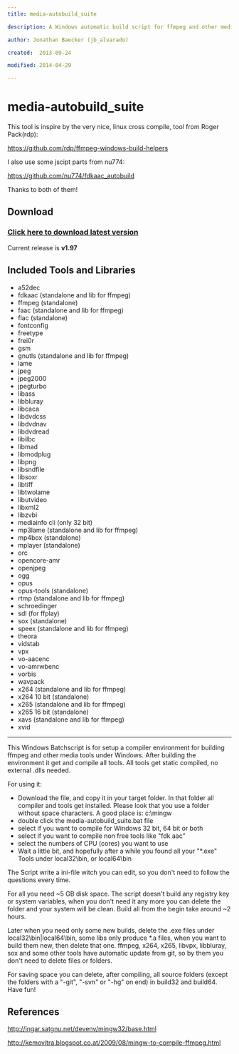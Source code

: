 ```yaml
---
title: media-autobuild_suite

description: A Windows automatic build script for ffmpeg and other media tools

author: Jonathan Baecker (jb_alvarado)

created:  2013-09-24

modified: 2014-04-29

---
```



media-autobuild_suite
=========

This tool is inspire by the very nice, linux cross compile, tool from Roger Pack(rdp):

https://github.com/rdp/ffmpeg-windows-build-helpers

I also use some jscipt parts from nu774:

https://github.com/nu774/fdkaac_autobuild

Thanks to both of them!


Download
--------

### [Click here to download latest version](https://github.com/jb-alvarado/media-autobuild_suite/archive/master.zip)

Current release is **v1.97**


Included Tools and Libraries
--------

 - a52dec
 - fdkaac (standalone and lib for ffmpeg)
 - ffmpeg (standalone)
 - faac (standalone and lib for ffmpeg)
 - flac (standalone)
 - fontconfig
 - freetype
 - frei0r
 - gsm
 - gnutls (standalone and lib for ffmpeg)
 - lame
 - jpeg
 - jpeg2000
 - jpegturbo
 - libass
 - libbluray
 - libcaca
 - libdvdcss
 - libdvdnav
 - libdvdread
 - libilbc
 - libmad
 - libmodplug
 - libpng
 - libsndfile
 - libsoxr
 - libtiff
 - libtwolame
 - libutvideo
 - libxml2
 - libzvbi
 - mediainfo cli (only 32 bit)
 - mp3lame (standalone and lib for ffmpeg)
 - mp4box (standalone)
 - mplayer (standalone)
 - orc
 - opencore-amr
 - openjpeg
 - ogg
 - opus
 - opus-tools (standalone)
 - rtmp (standalone and lib for ffmpeg)
 - schroedinger
 - sdl (for ffplay)
 - sox (standalone)
 - speex (standalone and lib for ffmpeg)
 - theora
 - vidstab
 - vpx
 - vo-aacenc
 - vo-amrwbenc
 - vorbis
 - wavpack
 - x264 (standalone and lib for ffmpeg)
 - x264 10 bit (standalone)
 - x265 (standalone and lib for ffmpeg)
 - x265 16 bit (standalone)
 - xavs (standalone and lib for ffmpeg)
 - xvid


--------


This Windows Batchscript is for setup a compiler environment for building ffmpeg and other media tools under Windows.
After building the environment it get and compile all tools. All tools get static compiled, no external .dlls needed.

For using it:
 - Download the file, and copy it in your target folder. In that folder all compiler and tools get installed. Please look that you use a folder without space characters. A good place is: c:\mingw
 - double click the media-autobuild_suite.bat file 
 - select if you want to compile for Windows 32 bit, 64 bit or both
 - select if you want to compile non free tools like "fdk aac"
 - select the numbers of CPU (cores) you want to use
 - Wait a little bit, and hopefully after a while you found all your "*.exe" Tools under local32\bin, or local64\bin
 
The Script write a ini-file witch you can edit, so you don't need to follow the questions every time.

For all you need ~5 GB disk space.
The script doesn't build any registry key or system variables, when you don't need it any more you can delete the folder and your system will be clean. 
Build all from the begin take around ~2 hours.

Later when you need only some new builds, delete the .exe files under local32\bin|local64\bin, some libs only produce *.a files, when you want to build them new, then delete that one. ffmpeg, x264, x265, libvpx, libbluray, sox and some other tools have automatic update from git, so by them you don't need to delete files or folders. 

For saving space you can delete, after compiling, all source folders (except the folders with a "-git", "-svn" or "-hg" on end) in build32 and build64.
Have fun!


References
--------

http://ingar.satgnu.net/devenv/mingw32/base.html


http://kemovitra.blogspot.co.at/2009/08/mingw-to-compile-ffmpeg.html
